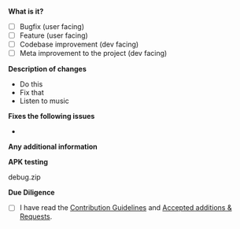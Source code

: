 <!-- Please fill out all this information. -->

**What is it?**
- [ ] Bugfix (user facing)
- [ ] Feature (user facing)
- [ ] Codebase improvement (dev facing)
- [ ] Meta improvement to the project (dev facing)

**Description of changes**
<!-- Bullet points or free-form text -->
- Do this
- Fix that
- Listen to music

**Fixes the following issues**
<!-- Also add any other links relevant to your change. -->
- 

**Any additional information**
<!-- Also add any information relevant to this PR. -->

**APK testing** 
<!-- Please create a debug APK for your changes. -->
debug.zip

**Due Diligence**

- [ ] I have read the [Contribution Guidelines](https://github.com/OxygenCobalt/Auxio/blob/dev/.github/CONTRIBUTING.md) and [Accepted additions & Requests](https://github.com/OxygenCobalt/Auxio/blob/dev/info/ADDITIONS.md).
